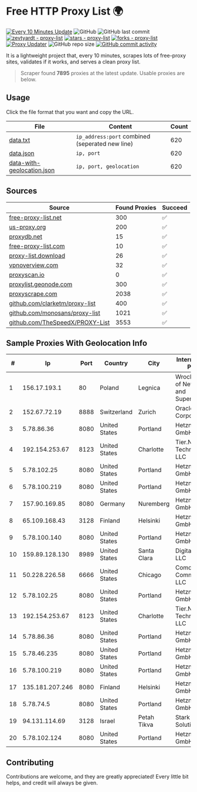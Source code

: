 
# Free HTTP Proxy List 🌍

[![Every 10 Minutes Update](https://github.com/mertguvencli/http-proxy-list/actions/workflows/main.yml/badge.svg?branch=main)](https://github.com/mertguvencli/http-proxy-list/actions/workflows/main.yml)
![GitHub](https://img.shields.io/github/license/mertguvencli/http-proxy-list)
![GitHub last commit](https://img.shields.io/github/last-commit/mertguvencli/http-proxy-list)
[![zevtyardt - proxy-list](https://img.shields.io/static/v1?label=zevtyardt&message=proxy-list&color=blue&logo=github)](https://github.com/zevtyardt/proxy-list "Go to GitHub repo")
[![stars - proxy-list](https://img.shields.io/github/stars/zevtyardt/proxy-list?style=social)](https://github.com/zevtyardt/proxy-list)
[![forks - proxy-list](https://img.shields.io/github/forks/zevtyardt/proxy-list?style=social)](https://github.com/zevtyardt/proxy-list)
[![Proxy Updater](https://github.com/zevtyardt/proxy-list/workflows/Proxy%20Updater/badge.svg)](https://github.com/zevtyardt/proxy-list/actions?query=workflow:"Proxy+Updater")
![GitHub repo size](https://img.shields.io/github/repo-size/zevtyardt/proxy-list)
[![GitHub commit activity](https://img.shields.io/github/commit-activity/m/zevtyardt/proxy-list?logo=commits)](https://github.com/zevtyardt/proxy-list/commits/main)

It is a lightweight project that, every 10 minutes, scrapes lots of free-proxy sites, validates if it works, and serves a clean proxy list.

> Scraper found **7895** proxies at the latest update. Usable proxies are below.

## Usage

Click the file format that you want and copy the URL.

|File|Content|Count|
|----|-------|-----|
|[data.txt](https://raw.githubusercontent.com/mertguvencli/http-proxy-list/main/proxy-list/data.txt)|`ip_address:port` combined (seperated new line)|620|
|[data.json](https://raw.githubusercontent.com/mertguvencli/http-proxy-list/main/proxy-list/data.json)|`ip, port`|620|
|[data-with-geolocation.json](https://raw.githubusercontent.com/mertguvencli/http-proxy-list/main/proxy-list/data-with-geolocation.json)|`ip, port, geolocation`|620|

## Sources

|Source|Found Proxies|Succeed|
|------|-------------|-------|
|[free-proxy-list.net](https://free-proxy-list.net)|300|✅|
|[us-proxy.org](https://www.us-proxy.org)|200|✅|
|[proxydb.net](http://proxydb.net)|15|✅|
|[free-proxy-list.com](https://free-proxy-list.com/?page=&port=&type%5B%5D=http&type%5B%5D=https&up_time=0&search=Search)|10|✅|
|[proxy-list.download](https://www.proxy-list.download/HTTP)|26|✅|
|[vpnoverview.com](https://vpnoverview.com/privacy/anonymous-browsing/free-proxy-servers)|32|✅|
|[proxyscan.io](https://www.proxyscan.io)|0|✅|
|[proxylist.geonode.com](https://proxylist.geonode.com/api/proxy-list?limit=300&page=1&sort_by=lastChecked&sort_type=desc&protocols=http,https)|300|✅|
|[proxyscrape.com](https://api.proxyscrape.com/v2/?request=displayproxies&protocol=http&timeout=10000&country=all&ssl=all&anonymity=all)|2038|✅|
|[github.com/clarketm/proxy-list](https://raw.githubusercontent.com/clarketm/proxy-list/master/proxy-list-raw.txt)|400|✅|
|[github.com/monosans/proxy-list](https://raw.githubusercontent.com/monosans/proxy-list/main/proxies/http.txt)|1021|✅|
|[github.com/TheSpeedX/PROXY-List](https://raw.githubusercontent.com/TheSpeedX/PROXY-List/master/http.txt)|3553|✅|


## Sample Proxies With Geolocation Info

|#|Ip|Port|Country|City|Internet Service Provider|
|-|--|----|-------|----|-------------------------|
|1|156.17.193.1|80|Poland|Legnica|Wroclaw Centre of Networking and Supercomputing|
|2|152.67.72.19|8888|Switzerland|Zurich|Oracle Corporation|
|3|5.78.86.36|8080|United States|Portland|Hetzner Online GmbH|
|4|192.154.253.67|8123|United States|Charlotte|Tier.Net Technologies LLC|
|5|5.78.102.25|8080|United States|Portland|Hetzner Online GmbH|
|6|5.78.100.219|8080|United States|Portland|Hetzner Online GmbH|
|7|157.90.169.85|8080|Germany|Nuremberg|Hetzner Online GmbH|
|8|65.109.168.43|3128|Finland|Helsinki|Hetzner Online GmbH|
|9|5.78.100.140|8080|United States|Portland|Hetzner Online GmbH|
|10|159.89.128.130|8989|United States|Santa Clara|DigitalOcean, LLC|
|11|50.228.226.58|6666|United States|Chicago|Comcast Cable Communications, LLC|
|12|5.78.102.25|8080|United States|Portland|Hetzner Online GmbH|
|13|192.154.253.67|8123|United States|Charlotte|Tier.Net Technologies LLC|
|14|5.78.86.36|8080|United States|Portland|Hetzner Online GmbH|
|15|5.78.46.235|8080|United States|Portland|Hetzner Online GmbH|
|16|5.78.100.219|8080|United States|Portland|Hetzner Online GmbH|
|17|135.181.207.246|8080|Finland|Helsinki|Hetzner Online GmbH|
|18|5.78.74.5|8080|United States|Portland|Hetzner Online GmbH|
|19|94.131.114.69|3128|Israel|Petah Tikva|Stark Industries Solutions LTD|
|20|5.78.102.124|8080|United States|Portland|Hetzner Online GmbH|



## Contributing

Contributions are welcome, and they are greatly appreciated! Every
little bit helps, and credit will always be given.

